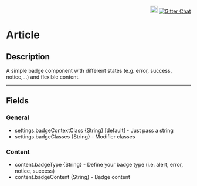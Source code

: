 <p align="right">
    <a href="https://badge.fury.io/bo/veams-component-badge"><img src="https://badge.fury.io/bo/veams-component-badge.svg" alt="Bower version" height="20"></a>
    <a href="https://gitter.im/Sebastian-Fitzner/Veams?utm_source=badge&utm_medium=badge&utm_campaign=pr-badge"><img src="https://badges.gitter.im/Sebastian-Fitzner/Veams.svg" alt="Gitter Chat" /></a>
</p>

# Article

## Description

A simple badge component with different states (e.g. error, success, notice,...) and flexible content.

----

## Fields

### General
- settings.badgeContextClass {String} [default] - Just pass a string
- settings.badgeClasses {String} - Modifier classes

### Content
- content.badgeType {String} - Define your badge type (i.e. alert, error, notice, success)
- content.badgeContent {String} - Badge content
